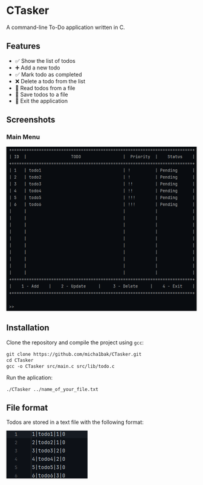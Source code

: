 # CTasker

A command-line To-Do application written in C.

## Features

- ✅ Show the list of todos
- ➕ Add a new todo
- ✅ Mark todo as completed
- ❌ Delete a todo from the list
- 📂 Read todos from a file
- 💾 Save todos to a file
- 🚪 Exit the application

## Screenshots

### Main Menu
![Menu](/utils/main.png)


## Installation

Clone the repository and compile the project using `gcc`:

````
git clone https://github.com/micha1bak/CTasker.git
cd CTasker
gcc -o CTasker src/main.c src/lib/todo.c
````

Run the aplication:

````
./CTasker ../name_of_your_file.txt
````

## File format

Todos are stored in a text file with the following format:

![todos.txt](/utils/file.png)